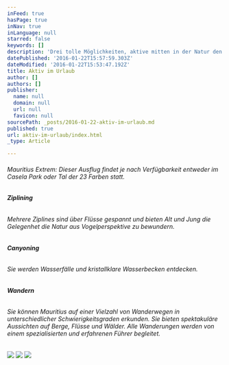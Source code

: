```yaml
---
inFeed: true
hasPage: true
inNav: true
inLanguage: null
starred: false
keywords: []
description: 'Drei tolle Möglichkeiten, aktive mitten in der Natur den Urlaub zu verbringen!'
datePublished: '2016-01-22T15:57:59.303Z'
dateModified: '2016-01-22T15:53:47.192Z'
title: Aktiv im Urlaub
author: []
authors: []
publisher:
  name: null
  domain: null
  url: null
  favicon: null
sourcePath: _posts/2016-01-22-aktiv-im-urlaub.md
published: true
url: aktiv-im-urlaub/index.html
_type: Article

---
```

###### Mauritius Extrem: Dieser Ausflug findet je nach Verfügbarkeit entweder im Casela Park oder Tal der 23 Farben statt.

###### **Ziplining**

###### Mehrere Ziplines sind über Flüsse gespannt und bieten Alt und Jung die Gelegenhet die Natur aus Vogelperspektive zu bewundern.

###### **Canyoning**

###### Sie werden Wasserfälle und kristallklare Wasserbecken entdecken.

###### **Wandern**

###### Sie können Mauritius auf einer  Vielzahl von Wanderwegen in unterschiedlicher Schwierigkeitsgraden erkunden. Sie bieten spektakuläre Aussichten auf Berge, Flüsse und Wälder. Alle Wanderungen werden von einem spezialisierten und erfahrenen Führer begleitet.
![](https://the-grid-user-content.s3-us-west-2.amazonaws.com/aec413e4-ad31-424e-8b32-4b95adc1b070.jpg)
![](https://the-grid-user-content.s3-us-west-2.amazonaws.com/f22f4317-04e7-49cd-8771-44ad022e854e.jpg)
![](https://the-grid-user-content.s3-us-west-2.amazonaws.com/a59d99d4-8338-4296-846d-1835054b8b86.jpg)